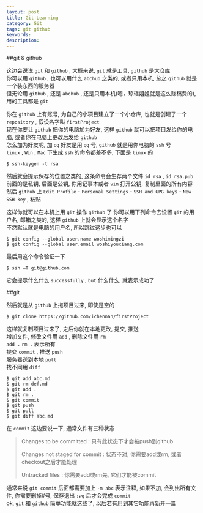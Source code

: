 ```yaml
---
layout: post
title: Git Learning
category: Git
tags: git github
keywords:
description:
---
```

##git & github  

这边会说说 `git` 和 `github` , 大概来说, `git` 就是工具, `github` 是大仓库  
你可以用 `github` , 也可以用什么 `abchub` 之类的, 或者只用本机, 总之 `github` 就是一个装东西的服务器  
但无论用 `github` , 还是 `abchub` , 还是只用本机(嗯，琼瑶姐姐就是这么赚稿费的), 用的工具都是 `git`  

你在 `github` 上有账号, 为自己的小项目建立了一个小仓库, 也就是创建了一个 `repository` , 假设名字叫 `firstProject`  
现在你要让 `github` 把你的电脑加为好友, 这样 `github` 就可以把项目发给你的电脑, 或者你在电脑上更改后发给 `github`  
怎么加为好友呢, 加 `qq` 好友是用 `qq` 号, `github` 就是用你电脑的 `ssh` 号  
`linux` , `Win` , `Mac` 下生成 `ssh` 的命令都差不多, 下面是 `linux` 的  

```
$ ssh-keygen -t rsa
```  

然后就会提示保存的位置之类的, 这条命令会生存两个文件 `id_rsa` , `id_rsa.pub`  
前面的是私钥, 后面是公钥, 你用记事本或者 `vim` 打开公钥, 复制里面的所有内容  
然后 `github` 上 `Edit Profile` - `Personal Settings` - `SSH and GPG keys` - `New SSH key` , 粘贴  

这样你就可以在本机上用 `git` 操作 `github` 了
你可以用下列命令去设置 `git` 的用户名, 邮箱之类的, 这样 `github` 上就会显示这个名字  
不然默认就是电脑的用户名, 所以跳过这步也可以  


```
$ git config --global user.name woshimingzi
$ git config --global user.email woshiyouxiang.com
```  

最后用这个命令验证一下  

```
$ ssh –T git@github.com
```

它会提示什么什么 `successfully` , `but` 什么什么, 就表示成功了  

##git  

然后就是从 `github` 上拖项目过来, 即使是空的  

```
$ git clone https://github.com/ichennan/firstProject
```  

这样就复制项目过来了, 之后你就在本地更改, 提交, 推送  
增加文件, 修改文件用 `add` , 删除文件用 `rm`  
`add .` `rm .` 表示所有  
提交 `commit` , 推送 `push`  
服务器送到本地 `pull`  
找不同用 `diff`  

```
$ git add abc.md
$ git rm def.md
$ git add .
$ git rm .
$ git commit
$ git push
$ git pull
$ git diff abc.md
```  

在 `commit` 这边要说一下, 通常文件有三种状态  

>Changes to be committed : 只有此状态下才会被push到github  
>
>Changes not staged for commit : 状态不对, 你需要add或rm, 或者checkout之后才能处理  
>
>Untracked files : 你需要add或rm先, 它们才能被commit  

通常来说 `git commit` 后面都需要加上 `-m abc` 表示注释, 如果不加, 会列出所有文件, 你需要删掉#号, 保存退出 `:wq` 后才会完成 `commit`  
ok, `git` 和 `github` 简单功能就这些了, 以后若有用到其它功能再新开一篇